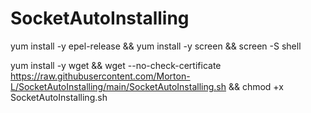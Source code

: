 # SocketAutoInstalling

yum install -y epel-release && yum install -y screen && screen -S shell

yum install -y wget && wget --no-check-certificate https://raw.githubusercontent.com/Morton-L/SocketAutoInstalling/main/SocketAutoInstalling.sh && chmod +x SocketAutoInstalling.sh